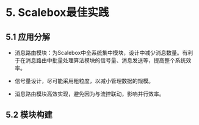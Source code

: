 # 5. Scalebox最佳实践

## 5.1 应用分解

- 消息路由模块：为Scalebox中全系统集中模块，设计中减少消息数量。有利于在消息路由中批量处理算法模块的信号量、消息发送等，提高整个系统效率。

- 信号量设计，尽可能采用粗粒度，以减小管理数据的规模。

- 消息路由模块高效实现，避免因为与流控联动，影响并行效率。


## 5.2 模块构建


